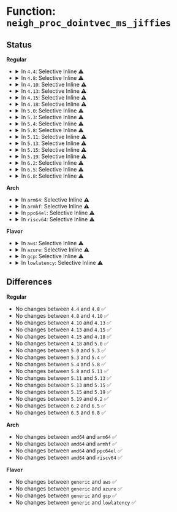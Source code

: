 # Function: <code>neigh_proc_dointvec_ms_jiffies</code>

## Status
<b>Regular</b>
<ul>
<li>
<details>
<summary>In <code>4.4</code>: Selective Inline ⚠️</summary>

```c
int neigh_proc_dointvec_ms_jiffies(struct ctl_table *ctl, int write, void *buffer, size_t *lenp, loff_t *ppos);
```

**Collision:** Unique Global

**Inline:** Selective

**Transformation:** False

**Instances:**

```
In net/core/neighbour.c (ffffffff81724e30)
Location: net/core/neighbour.c:2977
Inline: True
Inline callers:
  - net/core/neighbour.c:neigh_proc_base_reachable_time
Direct callers:
  - net/ipv6/ndisc.c:ndisc_ifinfo_sysctl_change
```
**Symbols:**

```
ffffffff81724e30-ffffffff81724e61: neigh_proc_dointvec_ms_jiffies (STB_GLOBAL)
```
</details>
</li>
<li>
<details>
<summary>In <code>4.8</code>: Selective Inline ⚠️</summary>

```c
int neigh_proc_dointvec_ms_jiffies(struct ctl_table *ctl, int write, void *buffer, size_t *lenp, loff_t *ppos);
```

**Collision:** Unique Global

**Inline:** Selective

**Transformation:** False

**Instances:**

```
In net/core/neighbour.c (ffffffff8178f2d4)
Location: net/core/neighbour.c:2980
Inline: True
Inline callers:
  - net/core/neighbour.c:neigh_proc_base_reachable_time
Direct callers:
  - net/ipv6/ndisc.c:ndisc_ifinfo_sysctl_change
```
**Symbols:**

```
ffffffff8178e900-ffffffff8178e931: neigh_proc_dointvec_ms_jiffies (STB_GLOBAL)
```
</details>
</li>
<li>
<details>
<summary>In <code>4.10</code>: Selective Inline ⚠️</summary>

```c
int neigh_proc_dointvec_ms_jiffies(struct ctl_table *ctl, int write, void *buffer, size_t *lenp, loff_t *ppos);
```

**Collision:** Unique Global

**Inline:** Selective

**Transformation:** False

**Instances:**

```
In net/core/neighbour.c (ffffffff817bcb84)
Location: net/core/neighbour.c:2978
Inline: True
Inline callers:
  - net/core/neighbour.c:neigh_proc_base_reachable_time
Direct callers:
  - net/ipv6/ndisc.c:ndisc_ifinfo_sysctl_change
```
**Symbols:**

```
ffffffff817bc1d0-ffffffff817bc201: neigh_proc_dointvec_ms_jiffies (STB_GLOBAL)
```
</details>
</li>
<li>
<details>
<summary>In <code>4.13</code>: Selective Inline ⚠️</summary>

```c
int neigh_proc_dointvec_ms_jiffies(struct ctl_table *ctl, int write, void *buffer, size_t *lenp, loff_t *ppos);
```

**Collision:** Unique Global

**Inline:** Selective

**Transformation:** False

**Instances:**

```
In net/core/neighbour.c (ffffffff817db246)
Location: net/core/neighbour.c:3029
Inline: True
Inline callers:
  - net/core/neighbour.c:neigh_proc_base_reachable_time
Direct callers:
  - net/ipv6/ndisc.c:ndisc_ifinfo_sysctl_change
```
**Symbols:**

```
ffffffff817da880-ffffffff817da8b1: neigh_proc_dointvec_ms_jiffies (STB_GLOBAL)
```
</details>
</li>
<li>
<details>
<summary>In <code>4.15</code>: Selective Inline ⚠️</summary>

```c
int neigh_proc_dointvec_ms_jiffies(struct ctl_table *ctl, int write, void *buffer, size_t *lenp, loff_t *ppos);
```

**Collision:** Unique Global

**Inline:** Selective

**Transformation:** False

**Instances:**

```
In net/core/neighbour.c (ffffffff81855a06)
Location: net/core/neighbour.c:3029
Inline: True
Inline callers:
  - net/core/neighbour.c:neigh_proc_base_reachable_time
Direct callers:
  - net/ipv6/ndisc.c:ndisc_ifinfo_sysctl_change
```
**Symbols:**

```
ffffffff81855020-ffffffff81855051: neigh_proc_dointvec_ms_jiffies (STB_GLOBAL)
```
</details>
</li>
<li>
<details>
<summary>In <code>4.18</code>: Selective Inline ⚠️</summary>

```c
int neigh_proc_dointvec_ms_jiffies(struct ctl_table *ctl, int write, void *buffer, size_t *lenp, loff_t *ppos);
```

**Collision:** Unique Global

**Inline:** Selective

**Transformation:** False

**Instances:**

```
In net/core/neighbour.c (ffffffff818a0fb4)
Location: net/core/neighbour.c:3032
Inline: True
Inline callers:
  - net/core/neighbour.c:neigh_proc_base_reachable_time
Direct callers:
  - net/ipv6/ndisc.c:ndisc_ifinfo_sysctl_change
```
**Symbols:**

```
ffffffff818a05b0-ffffffff818a05e1: neigh_proc_dointvec_ms_jiffies (STB_GLOBAL)
```
</details>
</li>
<li>
<details>
<summary>In <code>5.0</code>: Selective Inline ⚠️</summary>

```c
int neigh_proc_dointvec_ms_jiffies(struct ctl_table *ctl, int write, void *buffer, size_t *lenp, loff_t *ppos);
```

**Collision:** Unique Global

**Inline:** Selective

**Transformation:** False

**Instances:**

```
In net/core/neighbour.c (ffffffff818c3824)
Location: net/core/neighbour.c:3458
Inline: True
Inline callers:
  - net/core/neighbour.c:neigh_proc_base_reachable_time
Direct callers:
  - net/ipv6/ndisc.c:ndisc_ifinfo_sysctl_change
```
**Symbols:**

```
ffffffff818c2f30-ffffffff818c2f61: neigh_proc_dointvec_ms_jiffies (STB_GLOBAL)
```
</details>
</li>
<li>
<details>
<summary>In <code>5.3</code>: Selective Inline ⚠️</summary>

```c
int neigh_proc_dointvec_ms_jiffies(struct ctl_table *ctl, int write, void *buffer, size_t *lenp, loff_t *ppos);
```

**Collision:** Unique Global

**Inline:** Selective

**Transformation:** False

**Instances:**

```
In net/core/neighbour.c (ffffffff81910943)
Location: net/core/neighbour.c:3491
Inline: True
Inline callers:
  - net/core/neighbour.c:neigh_proc_base_reachable_time
Direct callers:
  - net/ipv6/ndisc.c:ndisc_ifinfo_sysctl_change
```
**Symbols:**

```
ffffffff819108b0-ffffffff819108e3: neigh_proc_dointvec_ms_jiffies (STB_GLOBAL)
```
</details>
</li>
<li>
<details>
<summary>In <code>5.4</code>: Selective Inline ⚠️</summary>

```c
int neigh_proc_dointvec_ms_jiffies(struct ctl_table *ctl, int write, void *buffer, size_t *lenp, loff_t *ppos);
```

**Collision:** Unique Global

**Inline:** Selective

**Transformation:** False

**Instances:**

```
In net/core/neighbour.c (ffffffff81942fb3)
Location: net/core/neighbour.c:3488
Inline: True
Inline callers:
  - net/core/neighbour.c:neigh_proc_base_reachable_time
Direct callers:
  - net/ipv6/ndisc.c:ndisc_ifinfo_sysctl_change
```
**Symbols:**

```
ffffffff81942f20-ffffffff81942f53: neigh_proc_dointvec_ms_jiffies (STB_GLOBAL)
```
</details>
</li>
<li>
<details>
<summary>In <code>5.8</code>: Selective Inline ⚠️</summary>

```c
int neigh_proc_dointvec_ms_jiffies(struct ctl_table *ctl, int write, void *buffer, size_t *lenp, loff_t *ppos);
```

**Collision:** Unique Global

**Inline:** Selective

**Transformation:** False

**Instances:**

```
In net/core/neighbour.c (ffffffff81a136f3)
Location: net/core/neighbour.c:3492
Inline: True
Inline callers:
  - net/core/neighbour.c:neigh_proc_base_reachable_time
Direct callers:
  - net/ipv6/ndisc.c:ndisc_ifinfo_sysctl_change
```
**Symbols:**

```
ffffffff81a134a0-ffffffff81a134d3: neigh_proc_dointvec_ms_jiffies (STB_GLOBAL)
```
</details>
</li>
<li>
<details>
<summary>In <code>5.11</code>: Selective Inline ⚠️</summary>

```c
int neigh_proc_dointvec_ms_jiffies(struct ctl_table *ctl, int write, void *buffer, size_t *lenp, loff_t *ppos);
```

**Collision:** Unique Global

**Inline:** Selective

**Transformation:** False

**Instances:**

```
In net/core/neighbour.c (ffffffff81a13ad3)
Location: net/core/neighbour.c:3494
Inline: True
Inline callers:
  - net/core/neighbour.c:neigh_proc_base_reachable_time
Direct callers:
  - net/ipv6/ndisc.c:ndisc_ifinfo_sysctl_change
```
**Symbols:**

```
ffffffff81a13880-ffffffff81a138b3: neigh_proc_dointvec_ms_jiffies (STB_GLOBAL)
```
</details>
</li>
<li>
<details>
<summary>In <code>5.13</code>: Selective Inline ⚠️</summary>

```c
int neigh_proc_dointvec_ms_jiffies(struct ctl_table *ctl, int write, void *buffer, size_t *lenp, loff_t *ppos);
```

**Collision:** Unique Global

**Inline:** Selective

**Transformation:** False

**Instances:**

```
In net/core/neighbour.c (ffffffff819f9bfb)
Location: net/core/neighbour.c:3498
Inline: True
Inline callers:
  - net/core/neighbour.c:neigh_proc_base_reachable_time
Direct callers:
  - net/ipv6/ndisc.c:ndisc_ifinfo_sysctl_change
```
**Symbols:**

```
ffffffff819f99a0-ffffffff819f99d3: neigh_proc_dointvec_ms_jiffies (STB_GLOBAL)
```
</details>
</li>
<li>
<details>
<summary>In <code>5.15</code>: Selective Inline ⚠️</summary>

```c
int neigh_proc_dointvec_ms_jiffies(struct ctl_table *ctl, int write, void *buffer, size_t *lenp, loff_t *ppos);
```

**Collision:** Unique Global

**Inline:** Selective

**Transformation:** False

**Instances:**

```
In net/core/neighbour.c (ffffffff81aab66b)
Location: net/core/neighbour.c:3506
Inline: True
Inline callers:
  - net/core/neighbour.c:neigh_proc_base_reachable_time
Direct callers:
  - net/ipv6/ndisc.c:ndisc_ifinfo_sysctl_change
```
**Symbols:**

```
ffffffff81aab410-ffffffff81aab443: neigh_proc_dointvec_ms_jiffies (STB_GLOBAL)
```
</details>
</li>
<li>
<details>
<summary>In <code>5.19</code>: Selective Inline ⚠️</summary>

```c
int neigh_proc_dointvec_ms_jiffies(struct ctl_table *ctl, int write, void *buffer, size_t *lenp, loff_t *ppos);
```

**Collision:** Unique Global

**Inline:** Selective

**Transformation:** False

**Instances:**

```
In net/core/neighbour.c (ffffffff81c23ef8)
Location: net/core/neighbour.c:3610
Inline: True
Inline callers:
  - net/core/neighbour.c:neigh_proc_base_reachable_time
Direct callers:
  - net/ipv6/ndisc.c:ndisc_ifinfo_sysctl_change
```
**Symbols:**

```
ffffffff81c22db0-ffffffff81c22df0: neigh_proc_dointvec_ms_jiffies (STB_GLOBAL)
```
</details>
</li>
<li>
<details>
<summary>In <code>6.2</code>: Selective Inline ⚠️</summary>

```c
int neigh_proc_dointvec_ms_jiffies(struct ctl_table *ctl, int write, void *buffer, size_t *lenp, loff_t *ppos);
```

**Collision:** Unique Global

**Inline:** Selective

**Transformation:** False

**Instances:**

```
In net/core/neighbour.c (ffffffff81dd8d48)
Location: net/core/neighbour.c:3663
Inline: True
Inline callers:
  - net/core/neighbour.c:neigh_proc_base_reachable_time
Direct callers:
  - net/ipv6/ndisc.c:ndisc_ifinfo_sysctl_change
```
**Symbols:**

```
ffffffff81dd5da0-ffffffff81dd5de0: neigh_proc_dointvec_ms_jiffies (STB_GLOBAL)
```
</details>
</li>
<li>
<details>
<summary>In <code>6.5</code>: Selective Inline ⚠️</summary>

```c
int neigh_proc_dointvec_ms_jiffies(struct ctl_table *ctl, int write, void *buffer, size_t *lenp, loff_t *ppos);
```

**Collision:** Unique Global

**Inline:** Selective

**Transformation:** False

**Instances:**

```
In net/core/neighbour.c (ffffffff81e49958)
Location: net/core/neighbour.c:3642
Inline: True
Inline callers:
  - net/core/neighbour.c:neigh_proc_base_reachable_time
Direct callers:
  - net/ipv6/ndisc.c:ndisc_ifinfo_sysctl_change
```
**Symbols:**

```
ffffffff81e46be0-ffffffff81e46c20: neigh_proc_dointvec_ms_jiffies (STB_GLOBAL)
```
</details>
</li>
<li>
<details>
<summary>In <code>6.8</code>: Selective Inline ⚠️</summary>

```c
int neigh_proc_dointvec_ms_jiffies(struct ctl_table *ctl, int write, void *buffer, size_t *lenp, loff_t *ppos);
```

**Collision:** Unique Global

**Inline:** Selective

**Transformation:** False

**Instances:**

```
In net/core/neighbour.c (ffffffff81f08678)
Location: net/core/neighbour.c:3654
Inline: True
Inline callers:
  - net/core/neighbour.c:neigh_proc_base_reachable_time
Direct callers:
  - net/ipv6/ndisc.c:ndisc_ifinfo_sysctl_change
```
**Symbols:**

```
ffffffff81f058a0-ffffffff81f058e0: neigh_proc_dointvec_ms_jiffies (STB_GLOBAL)
```
</details>
</li>
</ul>
<b>Arch</b>
<ul>
<li>
<details>
<summary>In <code>arm64</code>: Selective Inline ⚠️</summary>

```c
int neigh_proc_dointvec_ms_jiffies(struct ctl_table *ctl, int write, void *buffer, size_t *lenp, loff_t *ppos);
```

**Collision:** Unique Global

**Inline:** Selective

**Transformation:** False

**Instances:**

```
In net/core/neighbour.c (ffff800010be3a9c)
Location: net/core/neighbour.c:3488
Inline: True
Inline callers:
  - net/core/neighbour.c:neigh_proc_base_reachable_time
Direct callers:
  - net/ipv6/ndisc.c:ndisc_ifinfo_sysctl_change
```
**Symbols:**

```
ffff800010be39c0-ffff800010be3a34: neigh_proc_dointvec_ms_jiffies (STB_GLOBAL)
```
</details>
</li>
<li>
<details>
<summary>In <code>armhf</code>: Selective Inline ⚠️</summary>

```c
int neigh_proc_dointvec_ms_jiffies(struct ctl_table *ctl, int write, void *buffer, size_t *lenp, loff_t *ppos);
```

**Collision:** Unique Global

**Inline:** Selective

**Transformation:** False

**Instances:**

```
In net/core/neighbour.c (c0cfc89c)
Location: net/core/neighbour.c:3488
Inline: True
Inline callers:
  - net/core/neighbour.c:neigh_proc_base_reachable_time
Direct callers:
  - net/ipv6/ndisc.c:ndisc_ifinfo_sysctl_change
```
**Symbols:**

```
c0cfc0f4-c0cfc13c: neigh_proc_dointvec_ms_jiffies (STB_GLOBAL)
```
</details>
</li>
<li>
<details>
<summary>In <code>ppc64el</code>: Selective Inline ⚠️</summary>

```c
int neigh_proc_dointvec_ms_jiffies(struct ctl_table *ctl, int write, void *buffer, size_t *lenp, loff_t *ppos);
```

**Collision:** Unique Global

**Inline:** Selective

**Transformation:** False

**Instances:**

```
In net/core/neighbour.c (c000000000cc3efc)
Location: net/core/neighbour.c:3488
Inline: True
Inline callers:
  - net/core/neighbour.c:neigh_proc_base_reachable_time
Direct callers:
  - net/ipv6/ndisc.c:ndisc_ifinfo_sysctl_change
```
**Symbols:**

```
c000000000cc34b0-c000000000cc3518: neigh_proc_dointvec_ms_jiffies (STB_GLOBAL)
```
</details>
</li>
<li>
<details>
<summary>In <code>riscv64</code>: Selective Inline ⚠️</summary>

```c
int neigh_proc_dointvec_ms_jiffies(struct ctl_table *ctl, int write, void *buffer, size_t *lenp, loff_t *ppos);
```

**Collision:** Unique Global

**Inline:** Selective

**Transformation:** False

**Instances:**

```
In net/core/neighbour.c (ffffffe0007685e0)
Location: net/core/neighbour.c:3488
Inline: True
Inline callers:
  - net/core/neighbour.c:neigh_proc_base_reachable_time
Direct callers:
  - net/ipv6/ndisc.c:ndisc_ifinfo_sysctl_change
```
**Symbols:**

```
ffffffe000767f36-ffffffe000767f90: neigh_proc_dointvec_ms_jiffies (STB_GLOBAL)
```
</details>
</li>
</ul>
<b>Flavor</b>
<ul>
<li>
<details>
<summary>In <code>aws</code>: Selective Inline ⚠️</summary>

```c
int neigh_proc_dointvec_ms_jiffies(struct ctl_table *ctl, int write, void *buffer, size_t *lenp, loff_t *ppos);
```

**Collision:** Unique Global

**Inline:** Selective

**Transformation:** False

**Instances:**

```
In net/core/neighbour.c (ffffffff818e2f83)
Location: net/core/neighbour.c:3488
Inline: True
Inline callers:
  - net/core/neighbour.c:neigh_proc_base_reachable_time
Direct callers:
  - net/ipv6/ndisc.c:ndisc_ifinfo_sysctl_change
```
**Symbols:**

```
ffffffff818e2ef0-ffffffff818e2f23: neigh_proc_dointvec_ms_jiffies (STB_GLOBAL)
```
</details>
</li>
<li>
<details>
<summary>In <code>azure</code>: Selective Inline ⚠️</summary>

```c
int neigh_proc_dointvec_ms_jiffies(struct ctl_table *ctl, int write, void *buffer, size_t *lenp, loff_t *ppos);
```

**Collision:** Unique Global

**Inline:** Selective

**Transformation:** False

**Instances:**

```
In net/core/neighbour.c (ffffffff8189cdc3)
Location: net/core/neighbour.c:3488
Inline: True
Inline callers:
  - net/core/neighbour.c:neigh_proc_base_reachable_time
Direct callers:
  - net/ipv6/ndisc.c:ndisc_ifinfo_sysctl_change
```
**Symbols:**

```
ffffffff8189cd30-ffffffff8189cd63: neigh_proc_dointvec_ms_jiffies (STB_GLOBAL)
```
</details>
</li>
<li>
<details>
<summary>In <code>gcp</code>: Selective Inline ⚠️</summary>

```c
int neigh_proc_dointvec_ms_jiffies(struct ctl_table *ctl, int write, void *buffer, size_t *lenp, loff_t *ppos);
```

**Collision:** Unique Global

**Inline:** Selective

**Transformation:** False

**Instances:**

```
In net/core/neighbour.c (ffffffff81933fb3)
Location: net/core/neighbour.c:3488
Inline: True
Inline callers:
  - net/core/neighbour.c:neigh_proc_base_reachable_time
Direct callers:
  - net/ipv6/ndisc.c:ndisc_ifinfo_sysctl_change
```
**Symbols:**

```
ffffffff81933f20-ffffffff81933f53: neigh_proc_dointvec_ms_jiffies (STB_GLOBAL)
```
</details>
</li>
<li>
<details>
<summary>In <code>lowlatency</code>: Selective Inline ⚠️</summary>

```c
int neigh_proc_dointvec_ms_jiffies(struct ctl_table *ctl, int write, void *buffer, size_t *lenp, loff_t *ppos);
```

**Collision:** Unique Global

**Inline:** Selective

**Transformation:** False

**Instances:**

```
In net/core/neighbour.c (ffffffff819556c3)
Location: net/core/neighbour.c:3488
Inline: True
Inline callers:
  - net/core/neighbour.c:neigh_proc_base_reachable_time
Direct callers:
  - net/ipv6/ndisc.c:ndisc_ifinfo_sysctl_change
```
**Symbols:**

```
ffffffff81955630-ffffffff81955663: neigh_proc_dointvec_ms_jiffies (STB_GLOBAL)
```
</details>
</li>
</ul>

## Differences
<b>Regular</b>
<ul>
<li>
No changes between <code>4.4</code> and <code>4.8</code> ✅
</li>
<li>
No changes between <code>4.8</code> and <code>4.10</code> ✅
</li>
<li>
No changes between <code>4.10</code> and <code>4.13</code> ✅
</li>
<li>
No changes between <code>4.13</code> and <code>4.15</code> ✅
</li>
<li>
No changes between <code>4.15</code> and <code>4.18</code> ✅
</li>
<li>
No changes between <code>4.18</code> and <code>5.0</code> ✅
</li>
<li>
No changes between <code>5.0</code> and <code>5.3</code> ✅
</li>
<li>
No changes between <code>5.3</code> and <code>5.4</code> ✅
</li>
<li>
No changes between <code>5.4</code> and <code>5.8</code> ✅
</li>
<li>
No changes between <code>5.8</code> and <code>5.11</code> ✅
</li>
<li>
No changes between <code>5.11</code> and <code>5.13</code> ✅
</li>
<li>
No changes between <code>5.13</code> and <code>5.15</code> ✅
</li>
<li>
No changes between <code>5.15</code> and <code>5.19</code> ✅
</li>
<li>
No changes between <code>5.19</code> and <code>6.2</code> ✅
</li>
<li>
No changes between <code>6.2</code> and <code>6.5</code> ✅
</li>
<li>
No changes between <code>6.5</code> and <code>6.8</code> ✅
</li>
</ul>
<b>Arch</b>
<ul>
<li>
No changes between <code>amd64</code> and <code>arm64</code> ✅
</li>
<li>
No changes between <code>amd64</code> and <code>armhf</code> ✅
</li>
<li>
No changes between <code>amd64</code> and <code>ppc64el</code> ✅
</li>
<li>
No changes between <code>amd64</code> and <code>riscv64</code> ✅
</li>
</ul>
<b>Flavor</b>
<ul>
<li>
No changes between <code>generic</code> and <code>aws</code> ✅
</li>
<li>
No changes between <code>generic</code> and <code>azure</code> ✅
</li>
<li>
No changes between <code>generic</code> and <code>gcp</code> ✅
</li>
<li>
No changes between <code>generic</code> and <code>lowlatency</code> ✅
</li>
</ul>
